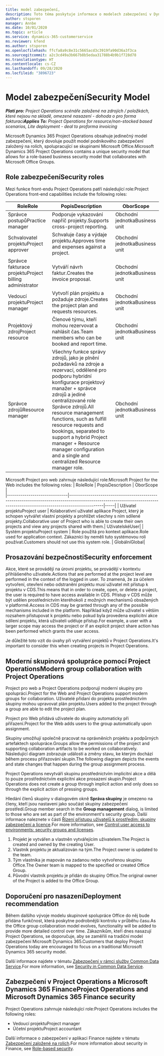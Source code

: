 ```yaml
---
title: model zabezpečení,
description: Toto téma poskytuje informace o modelech zabezpečení v Dynamics 365 Project Operations.
author: stsporen
manager: Annbe
ms.date: 10/01/2020
ms.topic: article
ms.service: dynamics-365-customerservice
ms.reviewer: kfend
ms.author: stsporen
ms.openlocfilehash: ffcfa8a9c8e31c5665acd3c3919fa90d36a3f3ca
ms.sourcegitcommit: a2c3cd49a3b667b8b5edaa31788b4b9b1f728d78
ms.translationtype: HT
ms.contentlocale: cs-CZ
ms.lasthandoff: 09/28/2020
ms.locfileid: "3896723"
---
```

# <a name="security-model"></a><span data-ttu-id="42be5-103">Model zabezpečení</span><span class="sxs-lookup"><span data-stu-id="42be5-103">Security Model</span></span>

<span data-ttu-id="42be5-104">_**Platí pro:** Project Operations scénáře založené na zdrojích / položkách, které nejsou na skladě, omezené nasazení - dohoda o pro forma fakturaci_</span><span class="sxs-lookup"><span data-stu-id="42be5-104">_**Applies To:** Project Operations for resource/non-stocked based scenarios, Lite deployment - deal to proforma invoicing_</span></span>

<span data-ttu-id="42be5-105">Microsoft Dynamics 365 Project Operations obsahuje jedinečný model zabezpečení, který dovoluje použít model podnikového zabezpečení založený na rolích, spolupracující se skupinami Microsoft Office.</span><span class="sxs-lookup"><span data-stu-id="42be5-105">Microsoft Dynamics 365 Project Operations contains a unique security model that allows for a role-based business security model that collaborates with Microsoft Office Groups.</span></span> 


## <a name="security-roles"></a><span data-ttu-id="42be5-106">Role zabezpečení</span><span class="sxs-lookup"><span data-stu-id="42be5-106">Security roles</span></span>
<span data-ttu-id="42be5-107">Mezi funkce front-endu Project Operations patří následující role:</span><span class="sxs-lookup"><span data-stu-id="42be5-107">Project Operations front-end capabilities include the following roles:</span></span>

| <span data-ttu-id="42be5-108">Role</span><span class="sxs-lookup"><span data-stu-id="42be5-108">Role</span></span>                          | <span data-ttu-id="42be5-109">Popis</span><span class="sxs-lookup"><span data-stu-id="42be5-109">Description</span></span>                                                                                                                                                                 | <span data-ttu-id="42be5-110">Obor</span><span class="sxs-lookup"><span data-stu-id="42be5-110">Scope</span></span> |
|-------------------------------|-----------------------------------------------------------------------------------------------------------------------------------------------------------------------------|------|
| <span data-ttu-id="42be5-111">Správce postupů</span><span class="sxs-lookup"><span data-stu-id="42be5-111">Practice manager</span></span>              | <span data-ttu-id="42be5-112">Podporuje vykazování napříč projekty.</span><span class="sxs-lookup"><span data-stu-id="42be5-112">Supports cross-project reporting.</span></span>                                                                                                            | <span data-ttu-id="42be5-113">Obchodní jednotka</span><span class="sxs-lookup"><span data-stu-id="42be5-113">Business unit</span></span>              |
| <span data-ttu-id="42be5-114">Schvalovatel projektu</span><span class="sxs-lookup"><span data-stu-id="42be5-114">Project approver</span></span>              | <span data-ttu-id="42be5-115">Schvaluje časy a výdaje projektu.</span><span class="sxs-lookup"><span data-stu-id="42be5-115">Approves time and expenses against a project.</span></span>                                                                                                                              | <span data-ttu-id="42be5-116">Obchodní jednotka</span><span class="sxs-lookup"><span data-stu-id="42be5-116">Business unit</span></span> |
| <span data-ttu-id="42be5-117">Správce fakturace projektu</span><span class="sxs-lookup"><span data-stu-id="42be5-117">Project billing administrator</span></span> | <span data-ttu-id="42be5-118">Vytváří návrh faktur.</span><span class="sxs-lookup"><span data-stu-id="42be5-118">Creates the invoice proposal.</span></span>                                                                                                                                                 | <span data-ttu-id="42be5-119">Obchodní jednotka</span><span class="sxs-lookup"><span data-stu-id="42be5-119">Business unit</span></span> |
| <span data-ttu-id="42be5-120">Vedoucí projektu</span><span class="sxs-lookup"><span data-stu-id="42be5-120">Project manager</span></span>               | <span data-ttu-id="42be5-121">Vytvoří plán projektu a požaduje zdroje.</span><span class="sxs-lookup"><span data-stu-id="42be5-121">Creates the project plan and requests resources.</span></span>                                                                                                                              | <span data-ttu-id="42be5-122">Obchodní jednotka</span><span class="sxs-lookup"><span data-stu-id="42be5-122">Business unit</span></span> |
| <span data-ttu-id="42be5-123">Projektový zdroj</span><span class="sxs-lookup"><span data-stu-id="42be5-123">Project resource</span></span>              | <span data-ttu-id="42be5-124">Členové týmu, kteří mohou rezervovat a nahlásit čas.</span><span class="sxs-lookup"><span data-stu-id="42be5-124">Team members who can be booked and report time.</span></span>                                                                                                          | <span data-ttu-id="42be5-125">Obchodní jednotka</span><span class="sxs-lookup"><span data-stu-id="42be5-125">Business unit</span></span>|
| <span data-ttu-id="42be5-126">Správce zdrojů</span><span class="sxs-lookup"><span data-stu-id="42be5-126">Resource manager</span></span>              | <span data-ttu-id="42be5-127">Všechny funkce správy zdrojů, jako je plnění požadavků na zdroje a rezervací, oddělené pro podporu hybridní konfigurace projektový manažer + správce zdrojů a jediné centralizované role Správce zdrojů.</span><span class="sxs-lookup"><span data-stu-id="42be5-127">All resource management functions, such as fulfill resource requests and bookings, separated to support a hybrid Project manager + Resource manager configuration and a single and centralized Resource manager role.</span></span> | <span data-ttu-id="42be5-128">Obchodní jednotka</span><span class="sxs-lookup"><span data-stu-id="42be5-128">Business unit</span></span> |


<span data-ttu-id="42be5-129">Microsoft Project pro web zahrnuje následující role:</span><span class="sxs-lookup"><span data-stu-id="42be5-129">Microsoft Project for the Web includes the following roles:</span></span>
| <span data-ttu-id="42be5-130">Role</span><span class="sxs-lookup"><span data-stu-id="42be5-130">Role</span></span>                          | <span data-ttu-id="42be5-131">Popis</span><span class="sxs-lookup"><span data-stu-id="42be5-131">Description</span></span>                                                                                                          | <span data-ttu-id="42be5-132">Obor</span><span class="sxs-lookup"><span data-stu-id="42be5-132">Scope</span></span> |                                                       
|-------------------------------|-----------------------------------------------------------------------------------------------------------------------------------------------------------------------------|-----|
| <span data-ttu-id="42be5-133">Uživatel projektu</span><span class="sxs-lookup"><span data-stu-id="42be5-133">Project user</span></span> | <span data-ttu-id="42be5-134">Kolaborativní uživatel aplikace Project, který je schopen vytvářet vlastní projekty a prohlížet všechny s ním sdílené projekty.</span><span class="sxs-lookup"><span data-stu-id="42be5-134">Collaborative user of Project who is able to create their own projects and view any projects shared with them.</span></span>| <span data-ttu-id="42be5-135">Uživatelské</span><span class="sxs-lookup"><span data-stu-id="42be5-135">User</span></span>|
| <span data-ttu-id="42be5-136">Systém projektu</span><span class="sxs-lookup"><span data-stu-id="42be5-136">Project system</span></span> | <span data-ttu-id="42be5-137">Role použitá pro kontext aplikace.</span><span class="sxs-lookup"><span data-stu-id="42be5-137">Role used for application context.</span></span> <span data-ttu-id="42be5-138">Zákazníci by neměli tuto systémovou roli používat.</span><span class="sxs-lookup"><span data-stu-id="42be5-138">Customers should not use this system role.</span></span> | <span data-ttu-id="42be5-139">Globální</span><span class="sxs-lookup"><span data-stu-id="42be5-139">Global</span></span>|

## <a name="security-enforcement"></a><span data-ttu-id="42be5-140">Prosazování bezpečnosti</span><span class="sxs-lookup"><span data-stu-id="42be5-140">Security enforcement</span></span>
<span data-ttu-id="42be5-141">Akce, které se provádějí na úrovni projektu, se provádějí v kontextu přihlášeného uživatele.</span><span class="sxs-lookup"><span data-stu-id="42be5-141">Actions that are performed at the project level are performed in the context of the logged in user.</span></span> <span data-ttu-id="42be5-142">To znamená, že za účelem vytvoření, otevření nebo odstranění projektu musí uživatel mít přístup k projektu v CDS.</span><span class="sxs-lookup"><span data-stu-id="42be5-142">This means that in order to create, open, or delete a project, the user is required to have access available in CDS.</span></span> <span data-ttu-id="42be5-143">Přístup v CDS může být udělen prostřednictvím kteréhokoli z možných mechanismů obsažených v platformě.</span><span class="sxs-lookup"><span data-stu-id="42be5-143">Access in CDS may be granted through any of the possible mechanisms included in the platform.</span></span> <span data-ttu-id="42be5-144">Například když může uživatel s větším rozsahem přistupovat k projektu nebo pokud byla provedena explicitní akce sdílení projektu, která uživateli uděluje přístup.</span><span class="sxs-lookup"><span data-stu-id="42be5-144">For example, a user with a larger scope may access the project or if an explicit project share action has been performed which grants the user access.</span></span>

<span data-ttu-id="42be5-145">Je důležité toto vzít do úvahy při vytváření projektů v Project Operations.</span><span class="sxs-lookup"><span data-stu-id="42be5-145">It's important to consider this when creating projects in Project Operations.</span></span>

## <a name="modern-group-collaboration-with-project-operations"></a><span data-ttu-id="42be5-146">Moderní skupinová spolupráce pomocí Project Operations</span><span class="sxs-lookup"><span data-stu-id="42be5-146">Modern group collaboration with Project Operations</span></span>
<span data-ttu-id="42be5-147">Project pro web a Project Operations podporují moderní skupiny pro spolupráci.</span><span class="sxs-lookup"><span data-stu-id="42be5-147">Project for the Web and Project Operations support modern groups for collaboration.</span></span> <span data-ttu-id="42be5-148">Uživatelé přidaní do projektu prostřednictvím skupiny mohou upravovat plán projektu.</span><span class="sxs-lookup"><span data-stu-id="42be5-148">Users added to the project through a group are able to edit the project plan.</span></span>

<span data-ttu-id="42be5-149">Project pro Web přidává uživatele do skupiny automaticky při přiřazení.</span><span class="sxs-lookup"><span data-stu-id="42be5-149">Project for the Web adds users to the group automatically upon assignment.</span></span>

<span data-ttu-id="42be5-150">Skupiny umožňují společně pracovat na oprávněních projektu a podpůrných artefaktech spolupráce.</span><span class="sxs-lookup"><span data-stu-id="42be5-150">Groups allow the permissions of the project and supporting collaboration artifacts to be worked on collaboratively.</span></span> <span data-ttu-id="42be5-151">Následující diagram zobrazuje události a změny stavu, ke kterým dochází během procesu přiřazování skupin.</span><span class="sxs-lookup"><span data-stu-id="42be5-151">The following diagram depicts the events and state changes that happen during the group assignment process.</span></span>

<span data-ttu-id="42be5-152">Project Operations nevytváří skupinu prostřednictvím implicitní akce a dělá to pouze prostřednictvím explicitní akce prosazení skupin.</span><span class="sxs-lookup"><span data-stu-id="42be5-152">Project Operations does not create a group through implicit action and only does so through the explicit action of pressing groups.</span></span>

<span data-ttu-id="42be5-153">Hledání členů skupiny v dialogovém okně **Správa skupiny** je omezeno na členy, kteří jsou nastaveni jako součást skupiny zabezpečení prostředí.</span><span class="sxs-lookup"><span data-stu-id="42be5-153">Group member search in the **Group management** dialog, is limited to those who are set as part of the environment's security group.</span></span> <span data-ttu-id="42be5-154">Další informace naleznete v části [Řízení přístupu uživatelů k prostředím: skupiny zabezpečení a licence](https://docs.microsoft.com/power-platform/admin/control-user-access).</span><span class="sxs-lookup"><span data-stu-id="42be5-154">For more information, see [Control user access to environments: security groups and licenses](https://docs.microsoft.com/power-platform/admin/control-user-access).</span></span>

1. <span data-ttu-id="42be5-155">Projekt je vytvářen a vlastněn vytvářejícím uživatelem.</span><span class="sxs-lookup"><span data-stu-id="42be5-155">The Project is created and owned by the creating User.</span></span>
2. <span data-ttu-id="42be5-156">Vlastník projektu je aktualizován na tým.</span><span class="sxs-lookup"><span data-stu-id="42be5-156">The Project owner is updated to the team.</span></span>
3. <span data-ttu-id="42be5-157">Tým vlastníka je mapován na zadanou nebo vytvořenou skupinu Office.</span><span class="sxs-lookup"><span data-stu-id="42be5-157">The Owner team is mapped to the specified or created Office Group.</span></span>
4. <span data-ttu-id="42be5-158">Původní vlastník projektu je přidán do skupiny Office.</span><span class="sxs-lookup"><span data-stu-id="42be5-158">The original owner of the Project is added to the Office Group.</span></span>

## <a name="deployment-recommendation"></a><span data-ttu-id="42be5-159">Doporučení pro nasazení</span><span class="sxs-lookup"><span data-stu-id="42be5-159">Deployment recommendation</span></span>
<span data-ttu-id="42be5-160">Během dalšího vývoje modelu skupinové spolupráce Office do něj bude přidána funkčnost, která poskytne podrobnější kontrolu v průběhu času.</span><span class="sxs-lookup"><span data-stu-id="42be5-160">As the Office group collaboration model evolves, functionality will be added to provide more detailed control over time.</span></span> <span data-ttu-id="42be5-161">Zákazníkům, kteří dnes nasazují Project Operations, se doporučuje, aby se zaměřili na tradiční model zabezpečení Microsoft Dynamics 365.</span><span class="sxs-lookup"><span data-stu-id="42be5-161">Customers that deploy Project Operations today are encouraged to focus on a traditional Microsoft Dynamics 365 security model.</span></span>

<span data-ttu-id="42be5-162">Další informace najdete v tématu [Zabezpečení v rámci služby Common Data Service](https://docs.microsoft.com/power-platform/admin/wp-security).</span><span class="sxs-lookup"><span data-stu-id="42be5-162">For more information, see [Security in Common Data Service](https://docs.microsoft.com/power-platform/admin/wp-security).</span></span>

## <a name="project-operations-and-microsoft-dynamics-365-finance-security"></a><span data-ttu-id="42be5-163">Zabezpečení v Project Operations a Microsoft Dynamics 365 Finance</span><span class="sxs-lookup"><span data-stu-id="42be5-163">Project Operations and Microsoft Dynamics 365 Finance security</span></span>
<span data-ttu-id="42be5-164">Project Operations zahrnuje následující role:</span><span class="sxs-lookup"><span data-stu-id="42be5-164">Project Operations includes the following roles:</span></span>

- <span data-ttu-id="42be5-165">Vedoucí projektu</span><span class="sxs-lookup"><span data-stu-id="42be5-165">Project manager</span></span>
- <span data-ttu-id="42be5-166">Účetní projektu</span><span class="sxs-lookup"><span data-stu-id="42be5-166">Project accountant</span></span>

<span data-ttu-id="42be5-167">Další informace o zabezpečení v aplikaci Finance najdete v tématu [Zabezpečení založené na rolích](https://docs.microsoft.com/dynamics365/fin-ops-core/dev-itpro/sysadmin/role-based-security).</span><span class="sxs-lookup"><span data-stu-id="42be5-167">For more information about security in Finance, see [Role-based security](https://docs.microsoft.com/dynamics365/fin-ops-core/dev-itpro/sysadmin/role-based-security).</span></span>


